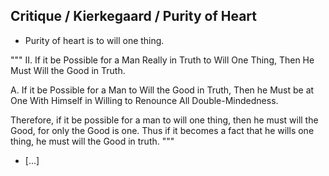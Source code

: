 ## Critique / Kierkegaard / Purity of Heart
* Purity of heart is to will one thing.

"""
II. If it be Possible for a Man Really in Truth to Will One Thing, Then He Must Will the Good in Truth.

A. If it be Possible for a Man to Will the Good in Truth, Then he Must be at One With Himself in Willing to Renounce All Double-Mindedness.

Therefore, if it be possible for a man to will one thing, then he must will the Good, for only the Good is one. Thus if it becomes a fact that he wills one thing, he must will the Good in truth.
"""

* [...]
